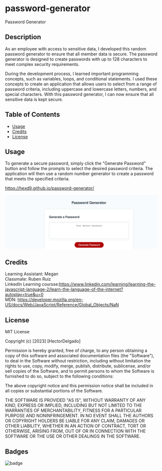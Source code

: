 # password-generator
Password Generator

## Description

As an employee with access to sensitive data, I developed this random password generator to ensure that all member data is secure. The password generator is designed to create passwords with up to 128 characters to meet complex security requirements.

During the development process, I learned important programming concepts, such as variables, loops, and conditional statements. I used these concepts to create an application that allows users to select from a range of password criteria, including uppercase and lowercase letters, numbers, and special characters. With this password generator, I can now ensure that all sensitive data is kept secure.

## Table of Contents

- [Usage](#usage)
- [Credits](#credits)
- [License](#license)

## Usage

To generate a secure password, simply click the "Generate Password" button and follow the prompts to select the desired password criteria. The application will then use a random number generator to create a password that meets the specified criteria.

https://hexd9.github.io/password-generator/

 ![alt text](./Images/Password_Generator.png)

## Credits

Learning Assistant: Megan <br>
Classmate: Ruben Ruiz <br>
LinkedIn Learning coursse:https://www.linkedin.com/learning/learning-the-javascript-language-2/learn-the-language-of-the-internet?autoplay=true&u=0<br>
MDN: https://developer.mozilla.org/en-US/docs/Web/JavaScript/Reference/Global_Objects/NaN 

## License

MIT License

Copyright (c) [2023] [HectorDelgado]

Permission is hereby granted, free of charge, to any person obtaining a copy of this software and associated documentation files (the "Software"), to deal in the Software without restriction, including without limitation the rights to use, copy, modify, merge, publish, distribute, sublicense, and/or sell copies of the Software, and to permit persons to whom the Software is furnished to do so, subject to the following conditions:

The above copyright notice and this permission notice shall be included in all copies or substantial portions of the Software.

THE SOFTWARE IS PROVIDED "AS IS", WITHOUT WARRANTY OF ANY KIND, EXPRESS OR IMPLIED, INCLUDING BUT NOT LIMITED TO THE WARRANTIES OF MERCHANTABILITY, FITNESS FOR A PARTICULAR PURPOSE AND NONINFRINGEMENT. IN NO EVENT SHALL THE AUTHORS OR COPYRIGHT HOLDERS BE LIABLE FOR ANY CLAIM, DAMAGES OR OTHER LIABILITY, WHETHER IN AN ACTION OF CONTRACT, TORT OR OTHERWISE, ARISING FROM, OUT OF OR IN CONNECTION WITH THE SOFTWARE OR THE USE OR OTHER DEALINGS IN THE SOFTWARE.

## Badges
![badge](https://img.shields.io/badge/module--3-password--generator-blue)
